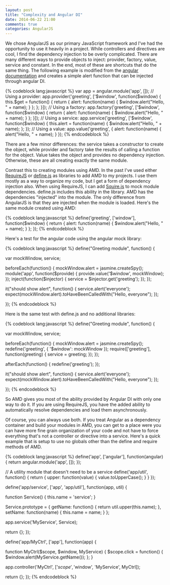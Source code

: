 ```yaml
---
layout: post
title: "Complexity and Angular DI" 
date: 2014-06-22 21:00 
comments: true
categories: AngularJS
---
```

<p>We chose AngularJS as our primary JavaScript framework and I've had the opportunity to use it heavily in a project.  
While controllers and directives are cool, I find the dependency injection to be overly complicated.  There are many 
different ways to provide objects to inject: provider, factory, value, service and constant.  In the end, most of 
these are shortcuts that do the same thing.  The following example is modified from the 
<a href="https://github.com/angular/angular.js/wiki/Understanding-Dependency-Injection">angular documentation</a> 
and creates a simple alert function that can be injected through angular DI.</p>
{% codeblock lang:javascript %}
var app = angular.module('app', []);
// Using a provider:
app.provider('greeting', ['$window', function($window) {
  this.$get = function() {
    return {
      alert: function(name) {
        $window.alert("Hello, " + name);
      }
    };
  };
}]);
// Using a factory:
app.factory('greeting', ['$window', function($window) {
  return {
    alert: function(name) {
      $window.alert("Hello, " + name);
    }
  };
}]);
// Using a service:
app.service('greeting', ['$window', function($window) {
  this.alert = function(name) {
    $window.alert("Hello, " + name);
  };
});
// Using a value:
app.value('greeting', {
  alert: function(name) {
    alert("Hello, " + name);
  }
});
{% endcodeblock %}
<p>There are a few minor differences: the service takes a constructor to create the object, while provider and factory 
take the results of calling a function for the object.  Value takes the object and provides no dependency injection.  Otherwise,
these are all creating exactly the same module.</p>
<p>Contrast this to creating modules using AMD.  In the past I've used either <a href="http://requirejs.org/">RequireJS</a> 
or <a href="https://github.com/jurberg/define.js/tree/master">define.js</a> as libraries to add AMD to my projects.  I use
 them mostly as a way to organize my code, but I get a form of dependency injection also.  When using RequireJS, I can 
 add <a href="https://github.com/iammerrick/Squire.js/">Squire.js</a> to mock module dependencies. define.js includes 
 this ability in the library.  AMD has the dependencies "injected" into the module. The only 
 difference from AngularJS is that they are injected when the module is loaded.  Here's the same module created
 using AMD:</p>
{% codeblock lang:javascript %}
define('greeting', ['window'], function($window) {
  return {
    alert: function(name) {
      $window.alert("Hello, " + name);
    }
  };
});
{% endcodeblock %}
<p>  Here's a test for the angular code using the angular mock library:</p>
{% codeblock lang:javascript %}
define("Greeting module", function() {

  var mockWindow, service;

  beforeEach(function() {
    mockWindow.alert = jasmine.createSpy();
    module('app', function($provide) {
      provide.value('$window', mockWindow);
    });
    inject(function($injector) {
      service = $injector.get('greeting');
    });
  });
  
  it("should show alert", function() {
     service.alert('everyone');
     expect(mockWindow.alert).toHaveBeenCalledWith("Hello, everyone");
  });

});
{% endcodeblock %}
<p>Here is the same test with define.js and no additional libraries:</p>
{% codeblock lang:javascript %}
define("Greeting module", function() {

  var mockWindow, service;

  beforeEach(function() {
    mockWindow.alert = jasmine.createSpy();
    redefine('greeting', { '$window': mockWindow });
    require(['greeting'], function(greeting) { service = greeting; });
  });
  
  afterEach(function() {
     redefine('greeting');
  });
  
  it("should show alert", function() {
     service.alert('everyone');
     expect(mockWindow.alert).toHaveBeenCalledWith("Hello, everyone");
  });

});
{% endcodeblock %}
<p>So AMD gives you most of the ability provided by Angular DI with only one way to do it.  If you are using RequireJS,
you have the added ability to automatically resolve dependencies and load them asynchronously.</p>
<p>Of course, you can always use both.  If you treat Angular as a dependency container and build your 
modules in AMD, you can get to a place were you can have more fine grain organization of your code and not have to 
force everything that's not a controller or directive into a service.  Here's a quick example that is setup to
use no globals other than the define and require methods of AMD.</p>
{% codeblock lang:javascript %}
define('app', ['angular'], function(angular) {
  return angular.module('app', []);
});

// A utility module that doesn't need to be a service
define('app/util', function() {
  return {
    upper: function(value) {
      value.toUpperCase();
    }
  }
});

define('app/service', ['app', 'app/util'], function(app, util) {

  function Service() {
    this.name = 'service';
  }
    
  Service.prototype = {
    getName: function() {
      return util.upper(this.name);
    },
    setName: function(name) {
        this.name = name;
    }
  };
    
  app.service('MyService', Service);
    
  return {};
});

define('app/MyCtrl', ['app'], function(app) {

  function MyCtrl($scope, $window, MyService) {
     $scope.click = function() {
       $window.alert(MyService.getName());
     };
  }

  app.controller('MyCtrl', ['$scope', '$window', 'MyService', MyCtrl]);
  
  return {};
});
{% endcodeblock %}